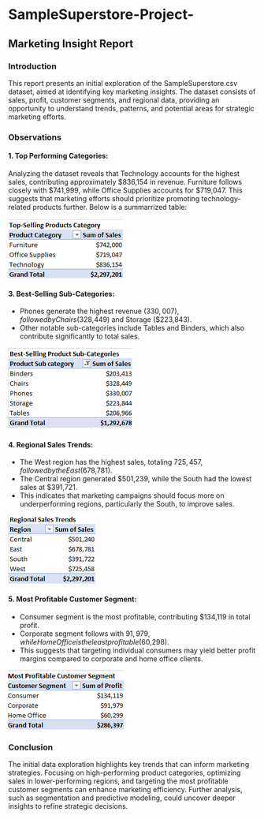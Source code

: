 # SampleSuperstore-Project-
## Marketing Insight Report
### Introduction 
This report presents an initial exploration of the SampleSuperstore.csv dataset, aimed at identifying key marketing insights. The dataset consists of sales, profit, customer segments, and regional data, providing an opportunity to understand trends, patterns, and potential areas for strategic marketing efforts.
### Observations
#### 1.	Top Performing Categories:
Analyzing the dataset reveals that Technology accounts for the highest sales, contributing approximately $836,154 in revenue. Furniture follows closely with $741,999, while Office Supplies accounts for $719,047. This suggests that marketing efforts should prioritize promoting technology-related products further.
Below is a summarrized table:

![](https://github.com/sharifahstella/SampleSuperstore-Project-/blob/main/ProductCategory.png)

#### 3.	Best-Selling Sub-Categories:
- Phones generate the highest revenue ($330,007), followed by Chairs ($328,449) and Storage ($223,843).
- Other notable sub-categories include Tables and Binders, which also contribute significantly to total sales.

![](https://github.com/sharifahstella/SampleSuperstore-Project-/blob/main/Product%20Subcategory.png)

#### 4.	Regional Sales Trends:
- The West region has the highest sales, totaling $725,457, followed by the East ($678,781).
- The Central region generated $501,239, while the South had the lowest sales at $391,721.
- This indicates that marketing campaigns should focus more on underperforming regions, particularly the South, to improve sales.
  
![](https://github.com/sharifahstella/SampleSuperstore-Project-/blob/main/Region.png)

#### 5.	Most Profitable Customer Segment:
- Consumer segment is the most profitable, contributing $134,119 in total profit.
- Corporate segment follows with $91,979, while Home Office is the least profitable ($60,298).
- This suggests that targeting individual consumers may yield better profit margins compared to corporate and home office clients.

![](https://github.com/sharifahstella/SampleSuperstore-Project-/blob/main/sement.png)

### Conclusion 
The initial data exploration highlights key trends that can inform marketing strategies. Focusing on high-performing product categories, optimizing sales in lower-performing regions, and targeting the most profitable customer segments can enhance marketing efficiency. Further analysis, such as segmentation and predictive modeling, could uncover deeper insights to refine strategic decisions.
